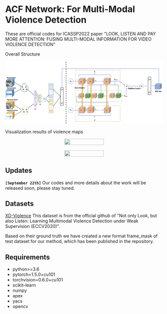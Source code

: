 # ACF Network: For Multi-Modal Violence Detection 
	
These are official codes for ICASSP2022 paper "LOOK, LISTEN AND PAY MORE ATTENTION: FUSING MULTI-MODAL INFORMATION FOR VIDEO VIOLENCE DETECTION"

Overall Structure 

![Structure of our method](Overall-Architecture.jpg)

Visualization results of violence maps

<p align="center"><img src="https://gitee.com/silencewind/PicGoImage/raw/master/img/20210929083356.jpg" width="50%" height="18%"></p>
<p align="center"><img src="https://gitee.com/silencewind/PicGoImage/raw/master/img/20210929083357.jpg" width="50%" height="18%"></p>

## Updates
**`[September 22th]`** 
Our codes and more details about the work will be released soon, please stay tuned.

## Datasets
[XD-Violence](https://roc-ng.github.io/XD-Violence/)
This dataset is from the official github of "Not only Look, but also Listen: Learning Multimodal Violence Detection under Weak Supervision (ECCV2020)".

Based on their ground truth we have created a new format frame_mask of test dataset for our method, which has been published in the repository.

## Requirements
- python>=3.6
- pytorch=1.5.0+cu101
- torchvision=0.6.0+cu101
- scikit-learn
- numpy
- apex
- yacs
- opencv
